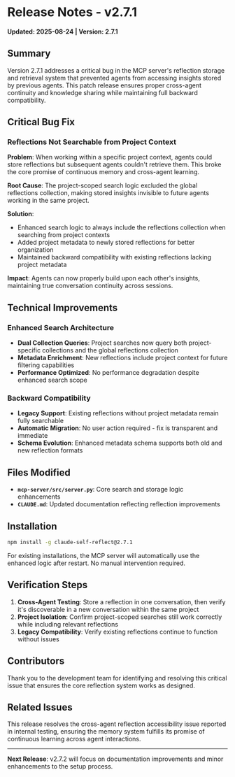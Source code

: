 # Release Notes - v2.7.1

**Updated: 2025-08-24 | Version: 2.7.1**

## Summary

Version 2.7.1 addresses a critical bug in the MCP server's reflection storage and retrieval system that prevented agents from accessing insights stored by previous agents. This patch release ensures proper cross-agent continuity and knowledge sharing while maintaining full backward compatibility.

## Critical Bug Fix

### Reflections Not Searchable from Project Context

**Problem**: When working within a specific project context, agents could store reflections but subsequent agents couldn't retrieve them. This broke the core promise of continuous memory and cross-agent learning.

**Root Cause**: The project-scoped search logic excluded the global reflections collection, making stored insights invisible to future agents working in the same project.

**Solution**: 
- Enhanced search logic to always include the reflections collection when searching from project contexts
- Added project metadata to newly stored reflections for better organization
- Maintained backward compatibility with existing reflections lacking project metadata

**Impact**: Agents can now properly build upon each other's insights, maintaining true conversation continuity across sessions.

## Technical Improvements

### Enhanced Search Architecture
- **Dual Collection Queries**: Project searches now query both project-specific collections and the global reflections collection
- **Metadata Enrichment**: New reflections include project context for future filtering capabilities
- **Performance Optimized**: No performance degradation despite enhanced search scope

### Backward Compatibility
- **Legacy Support**: Existing reflections without project metadata remain fully searchable
- **Automatic Migration**: No user action required - fix is transparent and immediate
- **Schema Evolution**: Enhanced metadata schema supports both old and new reflection formats

## Files Modified

- **`mcp-server/src/server.py`**: Core search and storage logic enhancements
- **`CLAUDE.md`**: Updated documentation reflecting reflection improvements

## Installation

```bash
npm install -g claude-self-reflect@2.7.1
```

For existing installations, the MCP server will automatically use the enhanced logic after restart. No manual intervention required.

## Verification Steps

1. **Cross-Agent Testing**: Store a reflection in one conversation, then verify it's discoverable in a new conversation within the same project
2. **Project Isolation**: Confirm project-scoped searches still work correctly while including relevant reflections  
3. **Legacy Compatibility**: Verify existing reflections continue to function without issues

## Contributors

Thank you to the development team for identifying and resolving this critical issue that ensures the core reflection system works as designed.

## Related Issues

This release resolves the cross-agent reflection accessibility issue reported in internal testing, ensuring the memory system fulfills its promise of continuous learning across agent interactions.

---

**Next Release**: v2.7.2 will focus on documentation improvements and minor enhancements to the setup process.
